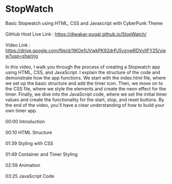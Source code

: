 # StopWatch
Basic Stopwatch using HTML, CSS and Javascript with CyberPunk Theme
<br/><br/>
GitHub Host Live Link : https://diwakar-pugal.github.io/StopWatch/
<br/><br/>
Video Link : https://drive.google.com/file/d/1IKOe1UVwkPK92drPJ5yznwRDVvIlFY25/view?usp=sharing
<br/><br/>
In this video, I walk you through the process of creating a Stopwatch app using HTML, CSS, and JavaScript. I explain the structure of the code and demonstrate how the app functions. We start with the index.html file, where we set up the basic structure and add the timer icon. Then, we move on to the CSS file, where we style the elements and create the neon effect for the timer. Finally, we dive into the JavaScript code, where we set the initial timer values and create the functionality for the start, stop, and reset buttons. By the end of the video, you'll have a clear understanding of how to build your own timer app.
<br/><br/>
00:00 Introduction <br/><br/>
00:10 HTML Structure <br/><br/>
01:39 Styling with CSS <br/><br/>
01:49 Container and Timer Styling <br/><br/>
02:59 Animation <br/><br/>
03:25 JavaScript Code <br/><br/>
